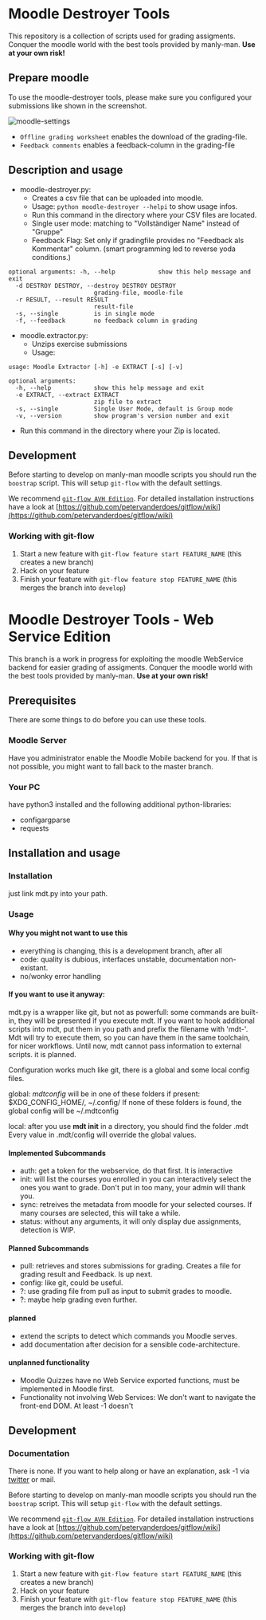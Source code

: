 # Moodle Destroyer Tools

This repository is a collection of scripts used for grading assigments.
Conquer the moodle world with the best tools provided by manly-man.
**Use at your own risk!**

## Prepare moodle

To use the moodle-destroyer tools, please make sure you configured your submissions like shown in the screenshot.

![moodle-settings](https://raw.githubusercontent.com/manly-man/moodle-destroyer-tools/develop/images/moodle-settings.png)

* `Offline grading worksheet` enables the download of the grading-file.
* `Feedback comments` enables a feedback-column in the grading-file

## Description and usage

* moodle-destroyer.py:
  - Creates a csv file that can be uploaded into moodle.
  - Usage: ```python moodle-destroyer --helpi``` to show usage infos.
  - Run this command in the directory where your CSV files are located.
  - Single user mode: matching to "Vollständiger Name" instead of "Gruppe"
  - Feedback Flag: Set only if gradingfile provides no "Feedback als Kommentar" column. (smart programming led to reverse yoda
    conditions.)
```
optional arguments: -h, --help            show this help message and exit
  -d DESTROY DESTROY, --destroy DESTROY DESTROY
                        grading-file, moodle-file
  -r RESULT, --result RESULT
                        result-file
  -s, --single          is in single mode
  -f, --feedback        no feedback column in grading
```
* moodle.extractor.py:
  - Unzips exercise submissions
  - Usage:
```
usage: Moodle Extractor [-h] -e EXTRACT [-s] [-v]

optional arguments:
  -h, --help            show this help message and exit
  -e EXTRACT, --extract EXTRACT
                        zip file to extract
  -s, --single          Single User Mode, default is Group mode
  -v, --version         show program's version number and exit
``` 
  - Run this command in the directory where your Zip is located.

## Development

Before starting to develop on manly-man moodle scripts you should run the `boostrap` script.
This will setup `git-flow` with the default settings.

We recommend [`git-flow AVH Edition`](https://github.com/petervanderdoes/gitflow/).
For detailed installation instructions have a look at [https://github.com/petervanderdoes/gitflow/wiki](https://github.com/petervanderdoes/gitflow/wiki)

### Working with git-flow

1. Start a new feature with `git-flow feature start FEATURE_NAME` (this creates a new branch)
2. Hack on your feature
3. Finish your feature with `git-flow feature stop FEATURE_NAME` (this merges the branch into `develop`)

 # Moodle Destroyer Tools - Web Service Edition

This branch is a work in progress for exploiting the moodle WebService backend for easier grading of assigments.
Conquer the moodle world with the best tools provided by manly-man.
**Use at your own risk!**

## Prerequisites

There are some things to do before you can use these tools.

### Moodle Server

Have you administrator enable the Moodle Mobile backend for you.
If that is not possible, you might want to fall back to the master branch.

### Your PC

have python3 installed and the following additional python-libraries: 
* configargparse
* requests

## Installation and usage

### Installation

just link mdt.py into your path.

### Usage

#### Why you might not want to use this

* everything is changing, this is a development branch, after all
* code: quality is dubious, interfaces unstable, documentation non-existant.
* no/wonky error handling

#### If you want to use it anyway:

mdt.py is a wrapper like git, but not as powerfull:
 some commands are built-in, they will be presented if you execute mdt.
 If you want to hook additional scripts into mdt, put them in you path and prefix the filename with 'mdt-'.
 Mdt will try to execute them, so you can have them in the same toolchain, for nicer workflows.
 Until now, mdt cannot pass information to external scripts. it is planned.
 
Configuration works much like git, there is a global and some local config files.

global: *mdtconfig* will be in one of these folders if present: $XDG_CONFIG_HOME/, ~/.config/
If none of these folders is found, the global config will be ~/.mdtconfig

local: after you use **mdt init** in a directory, you should find the folder .mdt
Every value in .mdt/config will override the global values.


#### Implemented Subcommands

* auth: get a token for the webservice, do that first. It is interactive
* init: will list the courses you enrolled in you can interactively select the ones you want to grade.  Don't put in too many, your admin will thank you.
* sync: retreives the metadata from moodle for your selected courses. If many courses are selected, this will take a while.
* status: without any arguments, it will only display due assignments, detection is WIP.

#### Planned Subcommands

* pull: retrieves and stores submissions for grading. Creates a file for grading result and Feedback. Is up next.
* config: like git, could be useful.
* ?: use grading file from pull as input to submit grades to moodle.
* ?: maybe help grading even further.

#### planned

* extend the scripts to detect which commands you Moodle serves.
* add documentation after decision for a sensible code-architecture.

#### unplanned functionality

* Moodle Quizzes have no Web Service exported functions, must be implemented in Moodle first.
* Functionality not involving Web Services: We don't want to navigate the front-end DOM. At least -1 doesn't

## Development

### Documentation
There is none.
If you want to help along or have an explanation, ask -1 via [twitter](https://twitter.com/einsweniger/) or mail.

Before starting to develop on manly-man moodle scripts you should run the `boostrap` script.
This will setup `git-flow` with the default settings.

We recommend [`git-flow AVH Edition`](https://github.com/petervanderdoes/gitflow/).
For detailed installation instructions have a look at [https://github.com/petervanderdoes/gitflow/wiki](https://github.com/petervanderdoes/gitflow/wiki)

### Working with git-flow

1. Start a new feature with `git-flow feature start FEATURE_NAME` (this creates a new branch)
2. Hack on your feature
3. Finish your feature with `git-flow feature stop FEATURE_NAME` (this merges the branch into `develop`)


